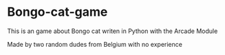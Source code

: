 # Bongo-cat-game
This is an game about Bongo cat writen in Python with the Arcade Module

Made by two random dudes from Belgium with no experience
